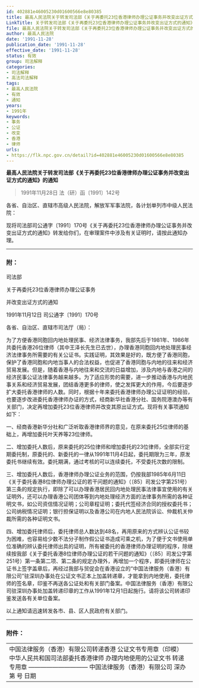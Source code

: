 ```yaml
---
id: 402881e46005230d01600566e8e80385
title: 最高人民法院关于转发司法部《关于再委托23位香港律师办理公证事务并改变出证方式的通知》的通知
LinkTitle: 关于转发司法部《关于再委托23位香港律师办理公证事务并改变出证方式的通知》的通知（1991）
file: 最高人民法院关于转发司法部《关于再委托23位香港律师办理公证事务并改变出证方式的通知》的通知_19911128_402881e46005230d01600566e8e80385.docx
author: 最高人民法院
date: '1991-11-28'
publication_date: '1991-11-28'
effective_date: '1991-11-28'
status: 有效
group: 司法解释
categories:
- 司法解释
- 高法司法解释
tags:
- 最高人民法院
- 有效
- 通知
years:
- 1991年
keywords:
- 事务
- 公证
- 改变
- 香港
- 律师
urls:
- https://flk.npc.gov.cn/detail?id=402881e46005230d01600566e8e80385
---
```


**最高人民法院关于转发司法部《关于再委托23位香港律师办理公证事务并改变出证方式的通知》的通知**

> 1991年11月28日 法（研）函〔1991〕142号

各省、自治区、直辖市高级人民法院，解放军军事法院，各计划单列市中级人民法院：

现将司法部司公通字〔1991〕170号《关于再委托23位香港律师办理公证事务并改变出证方式的通知》转发给你们，在审理案件中涉及有关证明时，请按此通知办理。

---

### 附：

司法部

关于再委托23位香港律师办理公证事务

并改变出证方式的通知

1991年11月12日 司公通字〔1991〕170号

各省、自治区、直辖市司法厅（局）：

为了方便香港同胞回内地处理民事、经济法律事务，我部先后于1981年、1986年共委托香港26位律师（其中王泽长先生已去世），办理香港同胞回内地处理民事经济法律事务所需要的有关公证书。实践证明，其效果是好的，既方便了香港同胞，保护了香港同胞和内地当事人的合法权益，也促进了香港同胞与内地的往来和经济贸易发展。但是，随着香港与内地往来和交流的日益增加，涉及内地与香港之间的经济民事公证法律事务越来越多。为了适应形势的需要，进一步推动香港与内地民事关系和经济贸易发展，团结香港更多的律师，使之发挥更大的作用，今后要逐步扩大委托香港律师的人数。同时，根据十年来委托香港律师办理公证证明的经验，也要逐步改进委托香港律师办证的方式，经商新华社香港分社、国务院港澳办等有关部门，决定再增加委托23位香港律师并改变其原出证方式。现将有关事项通知如下：

一、经商香港新华分社和广泛听取香港律师界的意见，在原来委托25位律师的基础上，再增加委托叶天养等23位律师。

二、增加委托人数后，原来委托的25位律师和增加委托的23位律师，全部实行定期委托制，原委托的、新委托的一律从1991年11月4日起，委托期限为三年，原发委托书继续有效。委托期满，通过考核的可以连续委托，不受委托次数的限制。

三、增加委托人数后，香港律师办理公证业务的范围，仍按我部1985年6月11日《关于委托香港8位律师办理公证的若干问题的通知》（〔85〕司发公字第251号）第三条的规定执行，即除了可以办理香港居民回内地处理民事法律事宜使用的有关证明外，还可以办理香港公司团体等到内地处理经济方面的法律事务所需的各种证明文书，如公司资信情况证明；公司章程证明；委托代签经济合同的授权委托书；公司纳税情况证明；银行担保证明以及香港公司在内地人民法院诉讼、仲裁机关仲裁所需的各种证明文书。

四、增加委托律师后，委托律师总人数达到48名，再用原来的方式辨认公证书较为困难，也容易给少数不法分子制作假公证书造成可乘之机，为了便于文书使用单位准确的辨认委托律师出具的证明，所有被委托的香港律师办理证明的程序，除继续按我部《关于委托香港8位律师办理公证的若干问题的通知》（〔85〕司发公字第251号）第一条第二项、第二条的规定办理外，再增加一个程序，即委托律师在公证书上签字盖章后，再经过我部与贸促会在香港设立的“中国法律服务（香港）有限公司”驻深圳办事处在公证文书正本上加盖转递章，才能拿到内地使用，委托律师的签名章，印鉴不再送各公证处和有关部门备案。中国法律服务（香港）有限公司驻深圳办事处加盖转递印章的工作从1991年12月1日起施行。请将该公司转递印鉴发送各有关单位备案。

以上通知请迅速转发各市、县、区人民政府有关部门。

---

### 附件：

|  |
| --- |
| 中国法律服务（香港）有限公司转递香港  公证文书专用章（印模）  中华人民共和国司法部委托香港律师  办理内地使用的公证文书  转递专用章  ——————————  中国法律服务（香港）有限公司  深办第  号  日期 |
